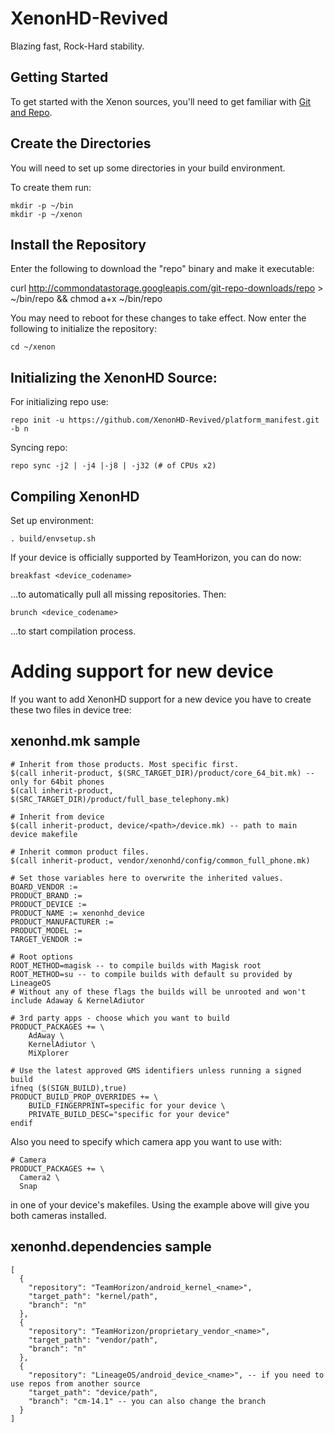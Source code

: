 XenonHD-Revived
===========
Blazing fast, Rock-Hard stability. 

Getting Started
---------------
To get started with the Xenon sources, you'll need to get
familiar with [Git and Repo](http://source.android.com/source/version-control.html).


Create the Directories
----------------------

You will need to set up some directories in your build environment.

To create them run:

    mkdir -p ~/bin
    mkdir -p ~/xenon


Install the Repository
----------------------

Enter the following to download the "repo" binary and make it executable:

curl http://commondatastorage.googleapis.com/git-repo-downloads/repo > ~/bin/repo && chmod a+x ~/bin/repo

You may need to reboot for these changes to take effect. 
Now enter the following to initialize the repository:

    cd ~/xenon


Initializing the XenonHD Source:
---------------

For initializing repo use:

    repo init -u https://github.com/XenonHD-Revived/platform_manifest.git -b n

Syncing repo:

    repo sync -j2 | -j4 |-j8 | -j32 (# of CPUs x2)


Compiling XenonHD
---------------

Set up environment:

    . build/envsetup.sh

If your device is officially supported by TeamHorizon, you can do now:

    breakfast <device_codename>

...to automatically pull all missing repositories. Then:

    brunch <device_codename>

...to start compilation process.


Adding support for new device
================

If you want to add XenonHD support for a new device you have to create these two files in device tree:

xenonhd.mk sample
----------

    # Inherit from those products. Most specific first.
    $(call inherit-product, $(SRC_TARGET_DIR)/product/core_64_bit.mk) -- only for 64bit phones
    $(call inherit-product, $(SRC_TARGET_DIR)/product/full_base_telephony.mk)

    # Inherit from device
    $(call inherit-product, device/<path>/device.mk) -- path to main device makefile

    # Inherit common product files.
    $(call inherit-product, vendor/xenonhd/config/common_full_phone.mk)

    # Set those variables here to overwrite the inherited values.
    BOARD_VENDOR := 
    PRODUCT_BRAND := 
    PRODUCT_DEVICE := 
    PRODUCT_NAME := xenonhd_device
    PRODUCT_MANUFACTURER := 
    PRODUCT_MODEL := 
    TARGET_VENDOR := 

    # Root options
    ROOT_METHOD=magisk -- to compile builds with Magisk root
    ROOT_METHOD=su -- to compile builds with default su provided by LineageOS
    # Without any of these flags the builds will be unrooted and won't include Adaway & KernelAdiutor

    # 3rd party apps - choose which you want to build
    PRODUCT_PACKAGES += \
        AdAway \
        KernelAdiutor \
        MiXplorer

    # Use the latest approved GMS identifiers unless running a signed build
    ifneq ($(SIGN_BUILD),true)
    PRODUCT_BUILD_PROP_OVERRIDES += \
        BUILD_FINGERPRINT=specific for your device \
        PRIVATE_BUILD_DESC="specific for your device"
    endif

Also you need to specify which camera app you want to use with: 

    # Camera
    PRODUCT_PACKAGES += \
      Camera2 \
      Snap

in one of your device's makefiles. Using the example above will give you both cameras installed.

xenonhd.dependencies sample
----------

    [
      {
        "repository": "TeamHorizon/android_kernel_<name>",
        "target_path": "kernel/path",
        "branch": "n"
      },
      {
        "repository": "TeamHorizon/proprietary_vendor_<name>",
        "target_path": "vendor/path",
        "branch": "n"
      },
      {
        "repository": "LineageOS/android_device_<name>", -- if you need to use repos from another source
        "target_path": "device/path",
        "branch": "cm-14.1" -- you can also change the branch
      }
    ]
